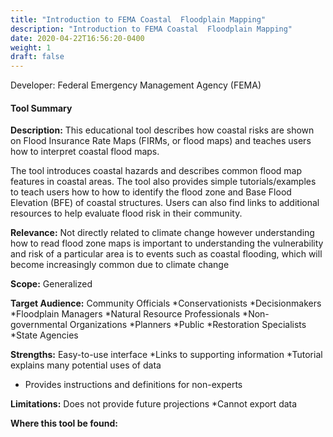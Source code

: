 ```yaml
---
title: "Introduction to FEMA Coastal  Floodplain Mapping"
description: "Introduction to FEMA Coastal  Floodplain Mapping"
date: 2020-04-22T16:56:20-0400
weight: 1
draft: false
---
```

Developer: Federal Emergency Management 
Agency (FEMA)

#### Tool Summary
**Description:** This educational tool describes how coastal risks are shown on Flood Insurance Rate Maps (FIRMs, or flood maps) and teaches users how to interpret coastal flood maps. 

The tool introduces coastal hazards and describes common flood map features in coastal areas. The tool also provides simple tutorials/examples to teach users how to how to identify the flood zone and Base Flood Elevation (BFE) of coastal structures. Users can also find links to additional resources to help evaluate flood risk in their community.

**Relevance:** Not directly related to climate change however understanding how to read flood zone maps is important to understanding the vulnerability and risk of a particular area is to events such as coastal flooding, which will become increasingly common due to climate change

**Scope:** Generalized

**Target Audience:** Community Officials
*Conservationists
*Decisionmakers
*Floodplain Managers
*Natural Resource Professionals
*Non-governmental Organizations
*Planners
*Public
*Restoration Specialists
*State Agencies

**Strengths:** Easy-to-use interface
*Links to supporting information
*Tutorial explains many potential uses of data
* Provides instructions and definitions for non-experts

**Limitations:** Does not provide future projections
*Cannot export data

**Where this tool be found:** 
